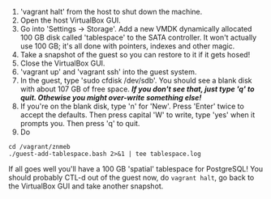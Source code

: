1. 'vagrant halt' from the host to shut down the machine.
2. Open the host VirtualBox GUI.
4. Go into 'Settings -> Storage'. Add a new VMDK dynamically allocated 100 GB disk called 'tablespace' to the SATA controller. It won't actually use 100 GB; it's all done with pointers, indexes and other magic.
3. Take a snapshot of the guest so you can restore to it if it gets hosed!
5. Close the VirtualBox GUI.
6. 'vagrant up' and 'vagrant ssh' into the guest system.
7. In the guest, type 'sudo cfdisk /dev/sdb'. You should see a blank disk with about 107 GB of free space. ***If you don't see that, just type 'q' to quit. Othewise you might over-write something else!***
8. If you're on the blank disk, type 'n' for 'New'. Press 'Enter' twice to accept the defaults. Then press capital 'W' to write, type 'yes' when it prompts you. Then press 'q' to quit.
9. Do

```
cd /vagrant/znmeb
./guest-add-tablespace.bash 2>&1 | tee tablespace.log
```

If all goes well you'll have a 100 GB 'spatial' tablespace for PostgreSQL! You should probably CTL-d out of the guest now, do `vagrant halt`, go back to the VirtualBox GUI and take another snapshot.
